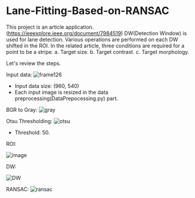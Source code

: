 # Lane-Fitting-Based-on-RANSAC
This project is an article application.(https://ieeexplore.ieee.org/document/7984519)
DW(Detection Window) is used for lane detection. Various operations are performed on each DW shifted in the ROI. In the related article, three conditions are required for a point to be a stripe.
a. Target size.
b. Target contrast.
c. Target morphology.

Let's review the steps.

Input data:
![frame126](https://user-images.githubusercontent.com/79514917/149625512-aa3fc418-ee0f-4198-88bd-8dee1e7dee99.jpg)
- Input data size: (960, 540)
- Each input image is resized in the data preprocessing(DataPrepocessing.py) part.

BGR to Gray:
![gray](https://user-images.githubusercontent.com/79514917/149625823-4913d61a-4117-4a35-8b97-bb4acb7174e8.jpg)

Otsu Thresholding:
![otsu](https://user-images.githubusercontent.com/79514917/149625867-7ea412f0-23f6-4bcb-9db7-59deb834f001.jpg)
- Threshold: 50.

ROI:

![image](https://user-images.githubusercontent.com/79514917/149625916-8bc31531-216c-4f8d-bfc5-517fb29bf809.png)

DW:

![DW](https://user-images.githubusercontent.com/79514917/149625981-739cc053-22a4-4733-8bd2-81f49a3b3120.jpg)

RANSAC:
![ransac](https://user-images.githubusercontent.com/79514917/149626062-7500b3f8-b9d0-43a9-b46b-e04e6e3d845d.png)
